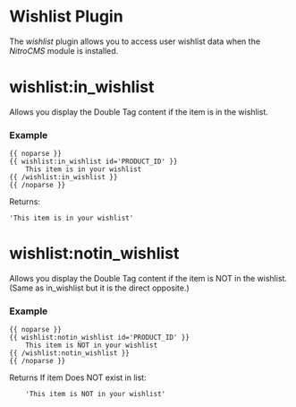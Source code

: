 # Wishlist Plugin


The _wishlist_ plugin allows you to access user wishlist data when the _NitroCMS_ module is installed.



# wishlist:in_wishlist 

Allows you display the Double Tag content if the item is in the wishlist.

### Example

	{{ noparse }}
	{{ wishlist:in_wishlist id='PRODUCT_ID' }}​
		This item is in your wishlist
	{{ /wishlist:in_wishlist }}​
	{{ /noparse }}

Returns:

	'This item is in your wishlist'
	



# wishlist:notin_wishlist 

Allows you display the Double Tag content if the item is NOT in the wishlist. (Same as in_wishlist but it is the direct opposite.)

### Example

	{{ noparse }}
	{{ wishlist:notin_wishlist id='PRODUCT_ID' }}​
		This item is NOT in your wishlist
	{{ /wishlist:notin_wishlist }}​
	{{ /noparse }}

Returns If item Does NOT exist in list:

	
		'This item is NOT in your wishlist'

